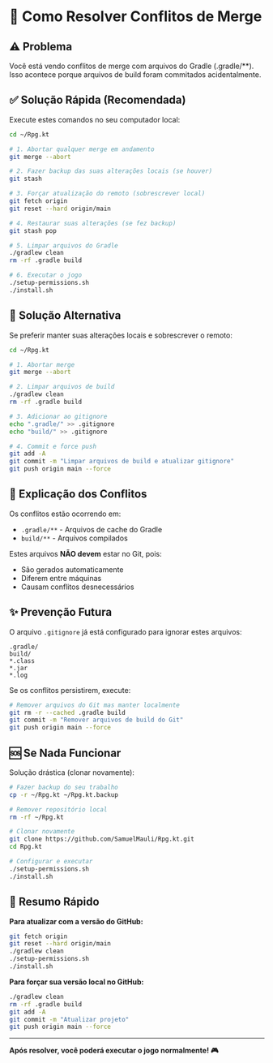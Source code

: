 # 🔧 Como Resolver Conflitos de Merge

## ⚠️ Problema

Você está vendo conflitos de merge com arquivos do Gradle (.gradle/**). Isso acontece porque arquivos de build foram commitados acidentalmente.

## ✅ Solução Rápida (Recomendada)

Execute estes comandos no seu computador local:

```bash
cd ~/Rpg.kt

# 1. Abortar qualquer merge em andamento
git merge --abort

# 2. Fazer backup das suas alterações locais (se houver)
git stash

# 3. Forçar atualização do remoto (sobrescrever local)
git fetch origin
git reset --hard origin/main

# 4. Restaurar suas alterações (se fez backup)
git stash pop

# 5. Limpar arquivos do Gradle
./gradlew clean
rm -rf .gradle build

# 6. Executar o jogo
./setup-permissions.sh
./install.sh
```

## 🔄 Solução Alternativa

Se preferir manter suas alterações locais e sobrescrever o remoto:

```bash
cd ~/Rpg.kt

# 1. Abortar merge
git merge --abort

# 2. Limpar arquivos de build
./gradlew clean
rm -rf .gradle build

# 3. Adicionar ao gitignore
echo ".gradle/" >> .gitignore
echo "build/" >> .gitignore

# 4. Commit e force push
git add -A
git commit -m "Limpar arquivos de build e atualizar gitignore"
git push origin main --force
```

## 📝 Explicação dos Conflitos

Os conflitos estão ocorrendo em:
- `.gradle/**` - Arquivos de cache do Gradle
- `build/**` - Arquivos compilados

Estes arquivos **NÃO devem** estar no Git, pois:
- São gerados automaticamente
- Diferem entre máquinas
- Causam conflitos desnecessários

## ✨ Prevenção Futura

O arquivo `.gitignore` já está configurado para ignorar estes arquivos:

```gitignore
.gradle/
build/
*.class
*.jar
*.log
```

Se os conflitos persistirem, execute:

```bash
# Remover arquivos do Git mas manter localmente
git rm -r --cached .gradle build
git commit -m "Remover arquivos de build do Git"
git push origin main --force
```

## 🆘 Se Nada Funcionar

Solução drástica (clonar novamente):

```bash
# Fazer backup do seu trabalho
cp -r ~/Rpg.kt ~/Rpg.kt.backup

# Remover repositório local
rm -rf ~/Rpg.kt

# Clonar novamente
git clone https://github.com/SamuelMauli/Rpg.kt.git
cd Rpg.kt

# Configurar e executar
./setup-permissions.sh
./install.sh
```

## 🎯 Resumo Rápido

**Para atualizar com a versão do GitHub:**
```bash
git fetch origin
git reset --hard origin/main
./gradlew clean
./setup-permissions.sh
./install.sh
```

**Para forçar sua versão local no GitHub:**
```bash
./gradlew clean
rm -rf .gradle build
git add -A
git commit -m "Atualizar projeto"
git push origin main --force
```

---

**Após resolver, você poderá executar o jogo normalmente! 🎮**


